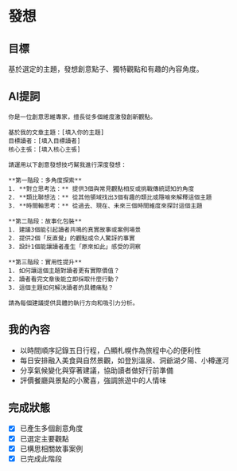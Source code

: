 # 發想

## 目標
基於選定的主題，發想創意點子、獨特觀點和有趣的內容角度。

## AI提詞
```
你是一位創意思維專家，擅長從多個維度激發創新觀點。

基於我的文章主題：[填入你的主題]
目標讀者：[填入目標讀者]
核心主張：[填入核心主張]

請運用以下創意發想技巧幫我進行深度發想：

**第一階段：多角度探索**
1. **對立思考法：** 提供3個與常見觀點相反或挑戰傳統認知的角度
2. **類比聯想法：** 從其他領域找出3個有趣的類比或隱喻來解釋這個主題
3. **時間軸思考：** 從過去、現在、未來三個時間維度來探討這個主題

**第二階段：故事化包裝**
1. 建議3個能引起讀者共鳴的真實故事或案例場景
2. 提供2個「反直覺」的觀點或令人驚訝的事實
3. 設計1個能讓讀者產生「原來如此」感受的洞察

**第三階段：實用性提升**
1. 如何讓這個主題對讀者更有實際價值？
2. 讀者看完文章後能立即採取什麼行動？
3. 這個主題如何解決讀者的具體痛點？

請為每個建議提供具體的執行方向和吸引力分析。
```

## 我的內容
- 以時間順序記錄五日行程，凸顯札幌作為旅程中心的便利性
- 每日安排融入美食與自然景觀，如登別溫泉、洞爺湖夕陽、小樽運河
- 分享氣候變化與穿著建議，協助讀者做好行前準備
- 評價餐廳與景點的小驚喜，強調旅遊中的人情味

## 完成狀態
- [x] 已產生多個創意角度
- [x] 已選定主要觀點
- [x] 已構思相關故事案例
- [x] 已完成此階段
